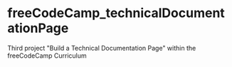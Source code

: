 # freeCodeCamp_technicalDocumentationPage
Third  project "Build a Technical Documentation Page" within the freeCodeCamp Curriculum
